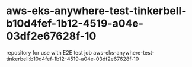 # aws-eks-anywhere-test-tinkerbell-b10d4fef-1b12-4519-a04e-03df2e67628f-10
repository for use with E2E test job aws-eks-anywhere-test-tinkerbell:b10d4fef-1b12-4519-a04e-03df2e67628f-10
